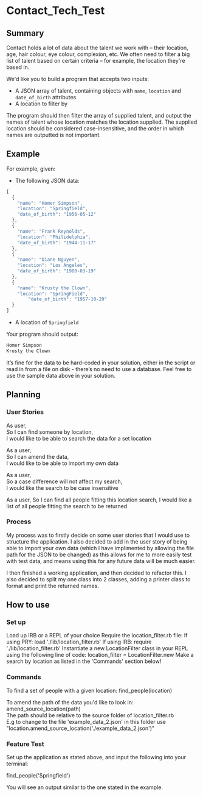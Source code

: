 # Contact_Tech_Test

## Summary

Contact holds a lot of data about the talent we work with – their location, age, hair colour, eye colour, complexion, etc. We often need to filter a big list of talent based on certain criteria – for example, the location they're based in.

We'd like you to build a program that accepts two inputs:

- A JSON array of talent, containing objects with `name`, `location` and `date_of_birth` attributes
- A location to filter by

The program should then filter the array of supplied talent, and output the names of talent whose location matches the location supplied. The supplied location should be considered case-insensitive, and the order in which names are outputted is not important.

## Example

For example, given:

- The following JSON data:

```jsx  
[  
  {  
    "name": "Homer Simpson",  
    "location": "Springfield",  
    "date_of_birth": "1956-05-12"  
  },  
  {  
    "name": "Frank Reynolds",  
    "location": "Philidelphia",  
    "date_of_birth": "1944-11-17"  
  },  
  {  
    "name": "Diane Nguyen",  
    "location": "Los Angeles",  
    "date_of_birth": "1980-03-19"  
  },  
  {  
    "name": "Krusty the Clown",  
    "location": "SpringField",  
		"date_of_birth": "1957-10-29"  
  }  
]  
```

- A location of `Springfield`

Your program should output:

```jsx  
Homer Simpson  
Krusty the Clown  
```  

It’s fine for the data to be hard-coded in your solution, either in the script or read in from a file on disk - there’s no need to use a database. Feel free to use the sample data above in your solution.

## Planning
### User Stories

As user,  
So I can find someone by location,  
I would like to be able to search the data for a set location

As a user,  
So I can amend the data,  
I would like to be able to import my own data 

As a user,  
So a case difference will not affect my search,  
I would like the search to be case insensitive

As a user,
So I can find all people fitting this location search,
I would like a list of all people fitting the search to be returned

### Process

My process was to firstly decide on some user stories that I would use to structure the application. I also decided to add in the user story of being able to import your own data (which I have implimented by allowing the file path for the JSON to be changed) as this allows for me to more easily test with test data, and means using this for any future data will be much easier.

I then finished a working application, and then decided to refactor this. I also decided to split my one class into 2 classes, adding a printer class to format and print the returned names.

## How to use
### Set up
Load up IRB or a REPL of your choice Require the location_filter.rb file: If using PRY: load './lib/location_filter.rb' If using IRB: require './lib/location_filter.rb'
Instantiate a new LocationFilter class in your REPL using the following line of code: location_filter = LocationFilter.new
Make a search by location as listed in the 'Commands' section below!

### Commands
To find a set of people with a given location: find_people(location)

To amend the path of the data you'd like to look in: amend_source_location(path)  
The path should be relative to the source folder of location_filter.rb   
E.g to change to the file 'example_data_2.json' in this folder use "location.amend_source_location('./example_data_2.json')"

### Feature Test
Set up the application as stated above, and input the following into your terminal:

find_people('Springfield')

You will see an output similar to the one stated in the example.